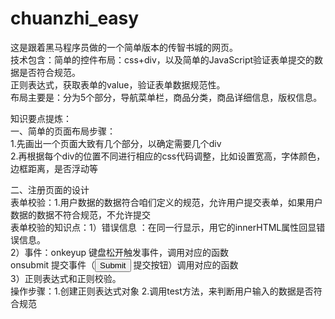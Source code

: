 # chuanzhi_easy
这是跟着黑马程序员做的一个简单版本的传智书城的网页。  
技术包含：简单的控件布局：css+div，以及简单的JavaScript验证表单提交的数据是否符合规范。  
正则表达式，获取表单的value，验证表单数据规范性。  
布局主要是：分为5个部分，导航菜单栏，商品分类，商品详细信息，版权信息。  


知识要点提炼：  
一、简单的页面布局步骤：   
	1.先画出一个页面大致有几个部分，以确定需要几个div  
	2.再根据每个div的位置不同进行相应的css代码调整，比如设置宽高，字体颜色，边框距离，是否浮动等  

	
二、注册页面的设计  
	表单校验：1.用户数据的数据符合咱们定义的规范，允许用户提交表单，如果用户数据的数据不符合规范，不允许提交  
	表单校验的知识点：1）<span>错误信息</span> ：在同一行显示，用它的innerHTML属性回显错误信息。  
			  2）事件：onkeyup 键盘松开触发事件，调用对应的函数  
			                onsubmit 提交事件（<input type="submit"> 提交按钮）调用对应的函数  
			  3）正则表达式和正则校验。  
			                操作步骤：1.创建正则表达式对象  2.调用test方法，来判断用户输入的数据是否符合规范  
			                <script type="text/javascript">  
						//1.创建正则表达式对象  
						var regx=/^1[3|5|7|8]{1}[0-9]{9}$/;  
						//2.调用test方法，判断手机号是否符合规范  
						var value="135";  
						var flag = regx.text(value);  
						alert(flag)	  		
					</script>                  			                			

